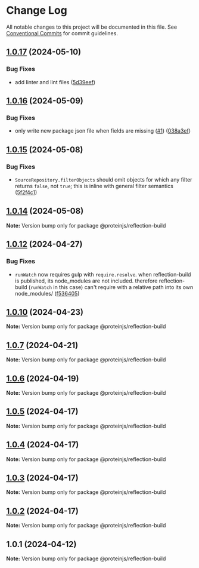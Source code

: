 # Change Log

All notable changes to this project will be documented in this file.
See [Conventional Commits](https://conventionalcommits.org) for commit guidelines.

## [1.0.17](https://github.com/proteinjs/reflection/compare/@proteinjs/reflection-build@1.0.16...@proteinjs/reflection-build@1.0.17) (2024-05-10)


### Bug Fixes

* add linter and lint files ([5d39eef](https://github.com/proteinjs/reflection/commit/5d39eef78a5a1d8ab24b188d23ff9220b595e885))





## [1.0.16](https://github.com/proteinjs/reflection/compare/@proteinjs/reflection-build@1.0.15...@proteinjs/reflection-build@1.0.16) (2024-05-09)

### Bug Fixes

- only write new package json file when fields are missing ([#1](https://github.com/proteinjs/reflection/issues/1)) ([038a3ef](https://github.com/proteinjs/reflection/commit/038a3ef7c764770c781de00d30ed74b7f610408e))

## [1.0.15](https://github.com/proteinjs/reflection/compare/@proteinjs/reflection-build@1.0.14...@proteinjs/reflection-build@1.0.15) (2024-05-08)

### Bug Fixes

- `SourceRepository.filterObjects` should omit objects for which any filter returns `false`, not `true`; this is inline with general filter semantics ([5f2f4c1](https://github.com/proteinjs/reflection/commit/5f2f4c133f47e447d08bc061f2b7177a767e977b))

## [1.0.14](https://github.com/proteinjs/reflection/compare/@proteinjs/reflection-build@1.0.13...@proteinjs/reflection-build@1.0.14) (2024-05-08)

**Note:** Version bump only for package @proteinjs/reflection-build

## [1.0.12](https://github.com/proteinjs/reflection/compare/@proteinjs/reflection-build@1.0.11...@proteinjs/reflection-build@1.0.12) (2024-04-27)

### Bug Fixes

- `runWatch` now requires gulp with `require.resolve`. when reflection-build is published, its node_modules are not included. therefore reflection-build (`runWatch` in this case) can't require with a relative path into its own node_modules/ ([f536405](https://github.com/proteinjs/reflection/commit/f53640589efcbb0c85643c357606cc0f989771af))

## [1.0.10](https://github.com/proteinjs/reflection/compare/@proteinjs/reflection-build@1.0.8...@proteinjs/reflection-build@1.0.10) (2024-04-23)

**Note:** Version bump only for package @proteinjs/reflection-build

## [1.0.7](https://github.com/proteinjs/reflection/compare/@proteinjs/reflection-build@1.0.6...@proteinjs/reflection-build@1.0.7) (2024-04-21)

**Note:** Version bump only for package @proteinjs/reflection-build

## [1.0.6](https://github.com/proteinjs/reflection/compare/@proteinjs/reflection-build@1.0.5...@proteinjs/reflection-build@1.0.6) (2024-04-19)

**Note:** Version bump only for package @proteinjs/reflection-build

## [1.0.5](https://github.com/proteinjs/reflection/compare/@proteinjs/reflection-build@1.0.4...@proteinjs/reflection-build@1.0.5) (2024-04-17)

**Note:** Version bump only for package @proteinjs/reflection-build

## [1.0.4](https://github.com/proteinjs/reflection/compare/@proteinjs/reflection-build@1.0.3...@proteinjs/reflection-build@1.0.4) (2024-04-17)

**Note:** Version bump only for package @proteinjs/reflection-build

## [1.0.3](https://github.com/proteinjs/reflection/compare/@proteinjs/reflection-build@1.0.2...@proteinjs/reflection-build@1.0.3) (2024-04-17)

**Note:** Version bump only for package @proteinjs/reflection-build

## [1.0.2](https://github.com/proteinjs/reflection/compare/@proteinjs/reflection-build@1.0.1...@proteinjs/reflection-build@1.0.2) (2024-04-17)

**Note:** Version bump only for package @proteinjs/reflection-build

## 1.0.1 (2024-04-12)

**Note:** Version bump only for package @proteinjs/reflection-build
